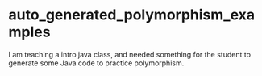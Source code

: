 # auto_generated_polymorphism_examples
I am teaching a intro java class, and needed something for the student to generate some Java code to practice polymorphism. 
